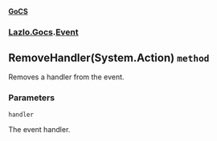 #### [GoCS](./GoCS.md 'GoCS')
### [Lazlo.Gocs](./GoCS.md#Lazlo-Gocs 'Lazlo.Gocs').[Event](./Lazlo-Gocs-Event.md 'Lazlo.Gocs.Event')
## RemoveHandler(System.Action) `method`
Removes a handler from the event.
### Parameters

<a name='Lazlo-Gocs-Event-RemoveHandler(System-Action)-handler'></a>
`handler`

The event handler.
